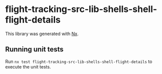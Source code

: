 # flight-tracking-src-lib-shells-shell-flight-details

This library was generated with [Nx](https://nx.dev).

## Running unit tests

Run `nx test flight-tracking-src-lib-shells-shell-flight-details` to execute the unit tests.
